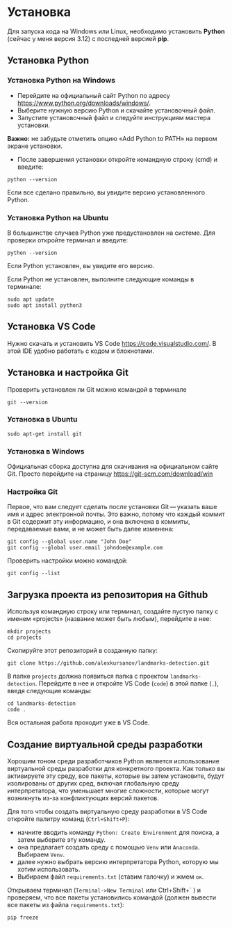 # Установка

Для запуска кода на Windows или Linux, необходимо установить **Python** (сейчас у меня версия 3.12) с последней версией **pip**.

## Установка Python

### Установка Python на Windows
- Перейдите на официальный сайт Python по адресу https://www.python.org/downloads/windows/.
- Выберите нужную версию Python и скачайте установочный файл.
- Запустите установочный файл и следуйте инструкциям мастера установки. 

**Важно:** не забудьте отметить опцию «Add Python to PATH» на первом экране установки.
- После завершения установки откройте командную строку (cmd) и введите: 
```
python --version
``` 
Если все сделано правильно, вы увидите версию установленного Python.

### Установка Python на Ubuntu

В большинстве случаев Python уже предустановлен на системе. Для проверки откройте терминал и введите: 
```
python --version
```
Если Python установлен, вы увидите его версию. 

Если Python не установлен, выполните следующие команды в терминале:

```
sudo apt update
sudo apt install python3
```

## Установка VS Code

Нужно скачать и установить VS Code https://code.visualstudio.com/. В этой IDE удобно работать с кодом и блокнотами.

## Установка и настройка Git
Проверить установлен ли Git можно командой в терминале
```
git --version
```
### Установка в Ubuntu
```
sudo apt-get install git
```
### Установка в Windows
Официальная сборка доступна для скачивания на официальном сайте Git. Просто перейдите на страницу https://git-scm.com/download/win

### Настройка Git

Первое, что вам следует сделать после установки Git — указать ваше имя и адрес электронной почты. Это важно, потому что каждый коммит в Git содержит эту информацию, и она включена в коммиты, передаваемые вами, и не может быть далее изменена:
```
git config --global user.name "John Doe"
git config --global user.email johndoe@example.com
```
Проверить настройки можно командой:
```
git config --list
```
## Загрузка проекта из репозитория на Github
Используя командную строку или терминал, создайте пустую папку с именем «projects» (название может быть любым), перейдите в нее:
```
mkdir projects
cd projects
```
Скопируйте этот репозиторий в созданную папку:
```
git clone https://github.com/alexkursanov/landmarks-detection.git
```
В папке `projects` должна появиться папка с проектом `landmarks-detection`.
Перейдите в нее и откройте VS Code (`code`) в этой папке (`.`), введя следующие команды:
```
cd landmarks-detection
code .
```
Вся остальная работа проходит уже в VS Code.

## Создание виртуальной среды разработки
Хорошим тоном среди разработчиков Python является использование виртуальной среды разработки для конкретного проекта. Как только вы активируете эту среду, все пакеты, которые вы затем установите, будут изолированы от других сред, включая глобальную среду интерпретатора, что уменьшает многие сложности, которые могут возникнуть из-за конфликтующих версий пакетов. 

Для того чтобы создать виртуальную среду разработки в VS Code откройте палитру команд (`Ctrl+Shift+P`): 

- начните вводить команду `Python: Create Environment` для поиска, а затем выберите эту команду.
- она предлагает создать среду с помощью `Venv` или `Anaconda`. Выбираем `Venv`.
- далее нужно выбрать версию интерпретатора Python, которую мы хотим использовать.
- Выбираем файл `requirements.txt` (ставим галочку) и жмем `ок`.

Открываем терминал (`Terminal->New Terminal` или Ctrl+Shift+\` ) и проверяем, что все пакеты установились командой (должен вывести все пакеты из файла `requirements.txt`):
```
pip freeze
```


